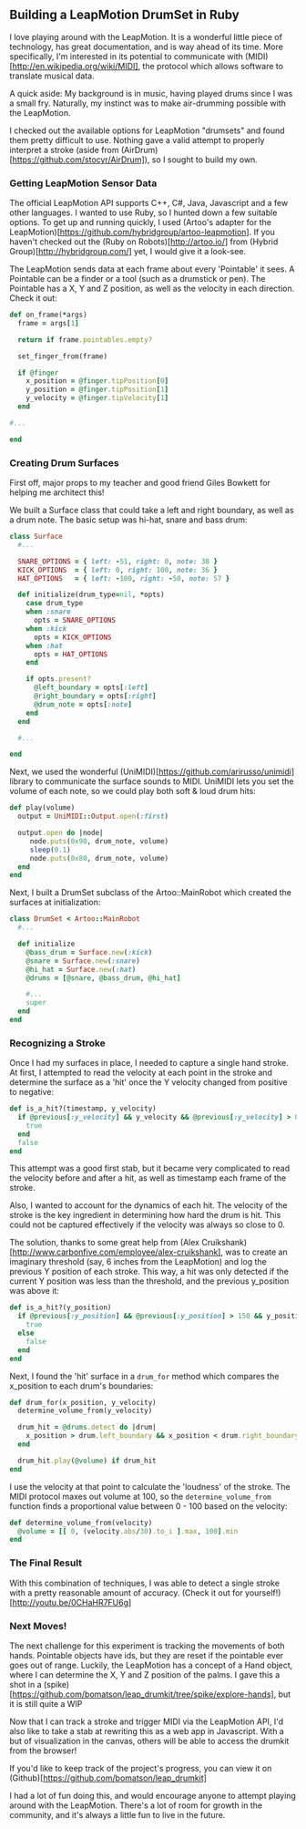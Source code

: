 ## Building a LeapMotion DrumSet in Ruby

I love playing around with the LeapMotion. It is a wonderful little piece of technology, has great documentation, and is way ahead of its time.
More specifically, I'm interested in its potential to communicate with (MIDI)[http://en.wikipedia.org/wiki/MIDI], the protocol which allows software to translate musical data.

A quick aside: My background is in music, having played drums since I was a small fry. Naturally, my instinct was to make air-drumming possible with the LeapMotion.

I checked out the available options for LeapMotion "drumsets" and found them pretty difficult to use.
Nothing gave a valid attempt to properly interpret a stroke (aside from (AirDrum)[https://github.com/stocyr/AirDrum]), so I sought to build my own.

### Getting LeapMotion Sensor Data

The official LeapMotion API supports C++, C#, Java, Javascript and a few other languages. I wanted to use Ruby, so I hunted down a few suitable options.
To get up and running quickly, I used (Artoo's adapter for the LeapMotion)[https://github.com/hybridgroup/artoo-leapmotion].
If you haven't checked out the (Ruby on Robots)[http://artoo.io/] from (Hybrid Group)[http://hybridgroup.com/] yet, I would give it a look-see.

The LeapMotion sends data at each frame about every 'Pointable' it sees. A Pointable can be a finder or a tool (such as a drumstick or pen).
The Pointable has a X, Y and Z position, as well as the velocity in each direction. Check it out:

````ruby
def on_frame(*args)
  frame = args[1]

  return if frame.pointables.empty?

  set_finger_from(frame)

  if @finger
    x_position = @finger.tipPosition[0]
    y_position = @finger.tipPosition[1]
    y_velocity = @finger.tipVelocity[1]
  end

#...

end
````

### Creating Drum Surfaces

First off, major props to my teacher and good friend Giles Bowkett for helping me architect this!

We built a Surface class that could take a left and right boundary, as well as a drum note. The basic setup was hi-hat, snare and bass drum:

````ruby
class Surface
  #...

  SNARE_OPTIONS = { left: -51, right: 0, note: 38 }
  KICK_OPTIONS  = { left: 0, right: 100, note: 36 }
  HAT_OPTIONS   = { left: -100, right: -50, note: 57 }

  def initialize(drum_type=nil, *opts)
    case drum_type
    when :snare
      opts = SNARE_OPTIONS
    when :kick
      opts = KICK_OPTIONS
    when :hat
      opts = HAT_OPTIONS
    end

    if opts.present?
      @left_boundary = opts[:left]
      @right_boundary = opts[:right]
      @drum_note = opts[:note]
    end
  end

  #...

end
````

Next, we used the wonderful (UniMIDI)[https://github.com/arirusso/unimidi] library to communicate the surface sounds to MIDI.
UniMIDI lets you set the volume of each note, so we could play both soft & loud drum hits:

````ruby
def play(volume)
  output = UniMIDI::Output.open(:first)

  output.open do |node|
     node.puts(0x90, drum_note, volume)
     sleep(0.1)
     node.puts(0x80, drum_note, volume)
  end
end
````

Next, I built a DrumSet subclass of the Artoo::MainRobot which created the surfaces at initialization:

````ruby
class DrumSet < Artoo::MainRobot
  #...

  def initialize
    @bass_drum = Surface.new(:kick)
    @snare = Surface.new(:snare)
    @hi_hat = Surface.new(:hat)
    @drums = [@snare, @bass_drum, @hi_hat]

    #...
    super
  end
end
````

### Recognizing a Stroke

Once I had my surfaces in place, I needed to capture a single hand stroke.
At first, I attempted to read the velocity at each point in the stroke and determine the surface as a 'hit' once the Y velocity changed from positive to negative:

````ruby
def is_a_hit?(timestamp, y_velocity)
  if @previous[:y_velocity] && y_velocity && @previous[:y_velocity] > 0 && y_velocity < 0 && (timestamp - @previous[:timestamp] > 500)
    true
  end
  false
end
````

This attempt was a good first stab, but it became very complicated to read the velocity before and after a hit, as well as timestamp each frame of the stroke.

Also, I wanted to account for the dynamics of each hit. The velocity of the stroke is the key ingredient in determining how hard the drum is hit.
This could not be captured effectively if the velocity was always so close to 0.

The solution, thanks to some great help from (Alex Cruikshank)[http://www.carbonfive.com/employee/alex-cruikshank], was to create an imaginary threshold (say, 6 inches from the LeapMotion) and log the previous Y position of each stroke.
This way, a hit was only detected if the current Y position was less than the threshold, and the previous y_position was above it:

````ruby
def is_a_hit?(y_position)
  if @previous[:y_position] && @previous[:y_position] > 150 && y_position < 150
    true
  else
    false
  end
end
````

Next, I found the 'hit' surface in a `drum_for` method which compares the x_position to each drum's boundaries:

````ruby
def drum_for(x_position, y_velocity)
  determine_volume_from(y_velocity)

  drum_hit = @drums.detect do |drum|
    x_position > drum.left_boundary && x_position < drum.right_boundary
  end

  drum_hit.play(@volume) if drum_hit
end
````

I use the velocity at that point to calculate the 'loudness' of the stroke.
The MIDI protocol maxes out volume at 100, so the `determine_volume_from` function finds a proportional value between 0 - 100 based on the velocity:

````ruby
def determine_volume_from(velocity)
  @volume = [[ 0, (velocity.abs/30).to_i ].max, 100].min
end
````

### The Final Result

With this combination of techniques, I was able to detect a single stroke with a pretty reasonable amount of accuracy.
(Check it out for yourself!)[http://youtu.be/0CHaHR7FU6g]

### Next Moves!

The next challenge for this experiment is tracking the movements of both hands. Pointable objects have ids, but they are reset if the pointable ever goes out of range.
Luckily, the LeapMotion has a concept of a Hand object, where I can determine the X, Y and Z position of the palms. I gave this a shot in a (spike)[https://github.com/bomatson/leap_drumkit/tree/spike/explore-hands], but it is still quite a WIP

Now that I can track a stroke and trigger MIDI via the LeapMotion API, I'd also like to take a stab at rewriting this as a web app in Javascript.
With a but of visualization in the canvas, others will be able to access the drumkit from the browser!

If you'd like to keep track of the project's progress, you can view it on (Github)[https://github.com/bomatson/leap_drumkit]

I had a lot of fun doing this, and would encourage anyone to attempt playing around with the LeapMotion.
There's a lot of room for growth in the community, and it's always a little fun to live in the future.
